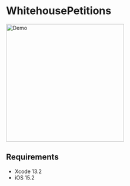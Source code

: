 # WhitehousePetitions

<img src="Documentation/demo.gif" width="320" alt="Demo" />

## Requirements

* Xcode 13.2
* iOS 15.2
